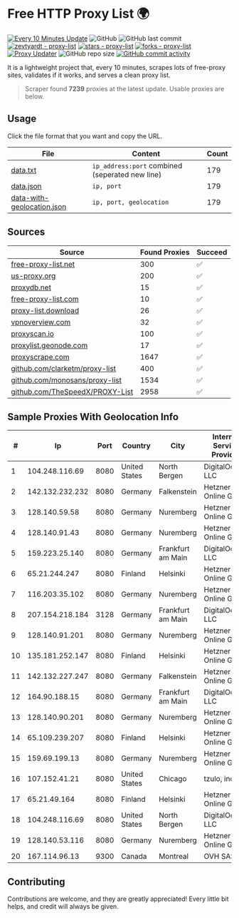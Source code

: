 
# Free HTTP Proxy List 🌍

[![Every 10 Minutes Update](https://github.com/mertguvencli/http-proxy-list/actions/workflows/main.yml/badge.svg?branch=main)](https://github.com/mertguvencli/http-proxy-list/actions/workflows/main.yml)
![GitHub](https://img.shields.io/github/license/mertguvencli/http-proxy-list)
![GitHub last commit](https://img.shields.io/github/last-commit/mertguvencli/http-proxy-list)
[![zevtyardt - proxy-list](https://img.shields.io/static/v1?label=zevtyardt&message=proxy-list&color=blue&logo=github)](https://github.com/zevtyardt/proxy-list "Go to GitHub repo")
[![stars - proxy-list](https://img.shields.io/github/stars/zevtyardt/proxy-list?style=social)](https://github.com/zevtyardt/proxy-list)
[![forks - proxy-list](https://img.shields.io/github/forks/zevtyardt/proxy-list?style=social)](https://github.com/zevtyardt/proxy-list)
[![Proxy Updater](https://github.com/zevtyardt/proxy-list/workflows/Proxy%20Updater/badge.svg)](https://github.com/zevtyardt/proxy-list/actions?query=workflow:"Proxy+Updater")
![GitHub repo size](https://img.shields.io/github/repo-size/zevtyardt/proxy-list)
[![GitHub commit activity](https://img.shields.io/github/commit-activity/m/zevtyardt/proxy-list?logo=commits)](https://github.com/zevtyardt/proxy-list/commits/main)

It is a lightweight project that, every 10 minutes, scrapes lots of free-proxy sites, validates if it works, and serves a clean proxy list.

> Scraper found **7239** proxies at the latest update. Usable proxies are below.

## Usage

Click the file format that you want and copy the URL.

|File|Content|Count|
|----|-------|-----|
|[data.txt](https://raw.githubusercontent.com/mertguvencli/http-proxy-list/main/proxy-list/data.txt)|`ip_address:port` combined (seperated new line)|179|
|[data.json](https://raw.githubusercontent.com/mertguvencli/http-proxy-list/main/proxy-list/data.json)|`ip, port`|179|
|[data-with-geolocation.json](https://raw.githubusercontent.com/mertguvencli/http-proxy-list/main/proxy-list/data-with-geolocation.json)|`ip, port, geolocation`|179|

## Sources

|Source|Found Proxies|Succeed|
|------|-------------|-------|
|[free-proxy-list.net](https://free-proxy-list.net)|300|✅|
|[us-proxy.org](https://www.us-proxy.org)|200|✅|
|[proxydb.net](http://proxydb.net)|15|✅|
|[free-proxy-list.com](https://free-proxy-list.com/?page=&port=&type%5B%5D=http&type%5B%5D=https&up_time=0&search=Search)|10|✅|
|[proxy-list.download](https://www.proxy-list.download/HTTP)|26|✅|
|[vpnoverview.com](https://vpnoverview.com/privacy/anonymous-browsing/free-proxy-servers)|32|✅|
|[proxyscan.io](https://www.proxyscan.io)|100|✅|
|[proxylist.geonode.com](https://proxylist.geonode.com/api/proxy-list?limit=300&page=1&sort_by=lastChecked&sort_type=desc&protocols=http,https)|17|✅|
|[proxyscrape.com](https://api.proxyscrape.com/v2/?request=displayproxies&protocol=http&timeout=10000&country=all&ssl=all&anonymity=all)|1647|✅|
|[github.com/clarketm/proxy-list](https://raw.githubusercontent.com/clarketm/proxy-list/master/proxy-list-raw.txt)|400|✅|
|[github.com/monosans/proxy-list](https://raw.githubusercontent.com/monosans/proxy-list/main/proxies/http.txt)|1534|✅|
|[github.com/TheSpeedX/PROXY-List](https://raw.githubusercontent.com/TheSpeedX/PROXY-List/master/http.txt)|2958|✅|


## Sample Proxies With Geolocation Info

|#|Ip|Port|Country|City|Internet Service Provider|
|-|--|----|-------|----|-------------------------|
|1|104.248.116.69|8080|United States|North Bergen|DigitalOcean, LLC|
|2|142.132.232.232|8080|Germany|Falkenstein|Hetzner Online GmbH|
|3|128.140.59.58|8080|Germany|Nuremberg|Hetzner Online GmbH|
|4|128.140.91.43|8080|Germany|Nuremberg|Hetzner Online GmbH|
|5|159.223.25.140|8080|Germany|Frankfurt am Main|DigitalOcean, LLC|
|6|65.21.244.247|8080|Finland|Helsinki|Hetzner Online GmbH|
|7|116.203.35.102|8080|Germany|Nuremberg|Hetzner Online GmbH|
|8|207.154.218.184|3128|Germany|Frankfurt am Main|DigitalOcean, LLC|
|9|128.140.91.201|8080|Germany|Nuremberg|Hetzner Online GmbH|
|10|135.181.252.147|8080|Finland|Helsinki|Hetzner Online GmbH|
|11|142.132.227.247|8080|Germany|Falkenstein|Hetzner Online GmbH|
|12|164.90.188.15|8080|Germany|Frankfurt am Main|DigitalOcean, LLC|
|13|128.140.90.201|8080|Germany|Nuremberg|Hetzner Online GmbH|
|14|65.109.239.207|8080|Finland|Helsinki|Hetzner Online GmbH|
|15|159.69.199.13|8080|Germany|Nuremberg|Hetzner Online GmbH|
|16|107.152.41.21|8080|United States|Chicago|tzulo, inc.|
|17|65.21.49.164|8080|Finland|Helsinki|Hetzner Online GmbH|
|18|104.248.116.69|8080|United States|North Bergen|DigitalOcean, LLC|
|19|128.140.53.116|8080|Germany|Nuremberg|Hetzner Online GmbH|
|20|167.114.96.13|9300|Canada|Montreal|OVH SAS|



## Contributing

Contributions are welcome, and they are greatly appreciated! Every
little bit helps, and credit will always be given.

